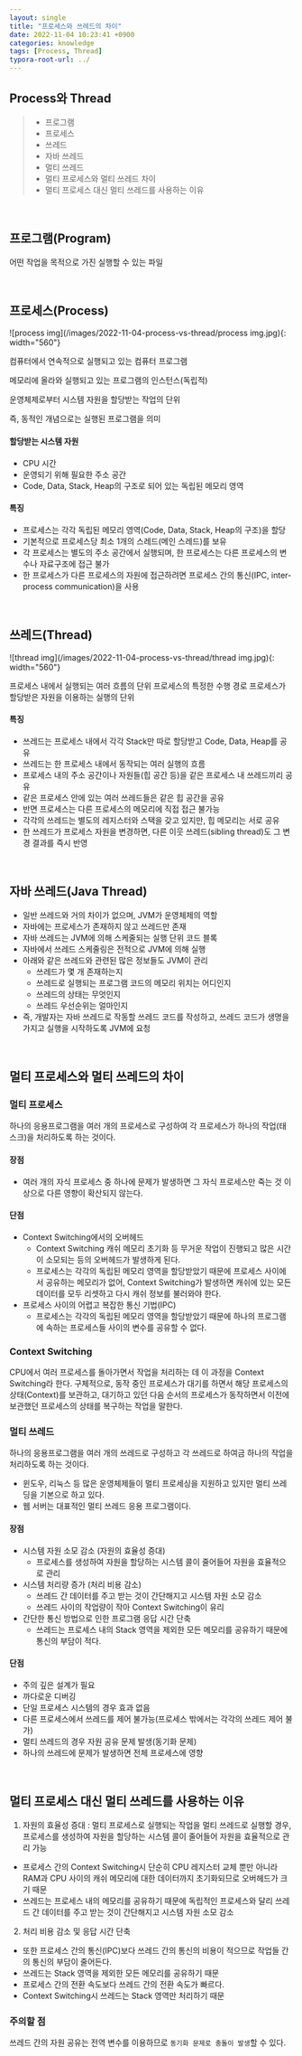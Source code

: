 ```yaml
---
layout: single
title: "프로세스와 쓰레드의 차이"
date: 2022-11-04 10:23:41 +0900
categories: knowledge
tags: [Process, Thread]
typora-root-url: ../
---
```



## Process와 Thread
> - 프로그램
> - 프로세스
> - 쓰레드
> - 자바 쓰레드
> - 멀티 쓰레드
> - 멀티 프로세스와 멀티 쓰레드 차이
> - 멀티 프로세스 대신 멀티 쓰레드를 사용하는 이유

<br>

## 프로그램(Program)

어떤 작업을 목적으로 가진 실행할 수 있는 파일

<br>

## 프로세스(Process)
![process img](/images/2022-11-04-process-vs-thread/process img.jpg){: width="560"}

컴퓨터에서 연속적으로 실행되고 있는 컴퓨터 프로그램

메모리에 올라와 실행되고 있는 프로그램의 인스턴스(독립적)

운영체제로부터 시스템 자원을 할당받는 작업의 단위

즉, 동적인 개념으로는 실행된 프로그램을 의미

#### 할당받는 시스템 자원

- CPU 시간
- 운영되기 위해 필요한 주소 공간
- Code, Data, Stack, Heap의 구조로 되어 있는 독립된 메모리 영역

#### 특징

- 프로세스는 각각 독립된 메모리 영역(Code, Data, Stack, Heap의 구조)을 할당
- 기본적으로 프로세스당 최소 1개의 스레드(메인 스레드)를 보유
- 각 프로세스는 별도의 주소 공간에서 실행되며, 한 프로세스는 다른 프로세스의 변수나 자료구조에 접근 불가
- 한 프로세스가 다른 프로세스의 자원에 접근하려면 프로세스 간의 통신(IPC, inter-process communication)을 사용

<br>

## 쓰레드(Thread)
![thread img](/images/2022-11-04-process-vs-thread/thread img.jpg){: width="560"}

프로세스 내에서 실행되는 여러 흐름의 단위
프로세스의 특정한 수행 경로
프로세스가 할당받은 자원을 이용하는 실행의 단위

#### 특징

- 쓰레드는 프로세스 내에서 각각 Stack만 따로 할당받고 Code, Data, Heap를 공유
- 쓰레드는 한 프로세스 내에서 동작되는 여러 실행의 흐름
- 프로세스 내의 주소 공간이나 자원들(힙 공간 등)을 같은 프로세스 내 쓰레드끼리 공유
- 같은 프로세스 안에 있는 여러 쓰레드들은 같은 힙 공간을 공유
- 반면 프로세스는 다른 프로세스의 메모리에 직접 접근 불가능
- 각각의 쓰레드는 별도의 레지스터와 스택을 갖고 있지만, 힙 메모리는 서로 공유
- 한 쓰레드가 프로세스 자원을 변경하면, 다른 이웃 쓰레드(sibling thread)도 그 변경 결과를 즉시 반영

<br>

## 자바 쓰레드(Java Thread)
- 일반 쓰레드와 거의 차이가 없으며, JVM가 운영체제의 역할
- 자바에는 프로세스가 존재하지 않고 쓰레드만 존재
- 자바 쓰레드는 JVM에 의해 스케줄되는 실행 단위 코드 블록
- 자바에서 쓰레드 스케줄링은 전적으로 JVM에 의해 실행
- 아래와 같은 쓰레드와 관련된 많은 정보들도 JVM이 관리
  - 쓰레드가 몇 개 존재하는지
  - 쓰레드로 실행되는 프로그램 코드의 메모리 위치는 어디인지
  - 쓰레드의 상태는 무엇인지
  - 쓰레드 우선순위는 얼마인지
- 즉, 개발자는 자바 쓰레드로 작동할 쓰레드 코드를 작성하고, 쓰레드 코드가 생명을 가지고 실행을 시작하도록 JVM에 요청

<br>

## 멀티 프로세스와 멀티 쓰레드의 차이

### 멀티 프로세스
하나의 응용프로그램을 여러 개의 프로세스로 구성하여 각 프로세스가 하나의 작업(태스크)을 처리하도록 하는 것이다.
#### 장점

- 여러 개의 자식 프로세스 중 하나에 문제가 발생하면 그 자식 프로세스만 죽는 것 이상으로 다른 영향이 확산되지 않는다.

#### 단점

- Context Switching에서의 오버헤드
  - Context Switching 캐쉬 메모리 초기화 등 무거운 작업이 진행되고 많은 시간이 소모되는 등의 오버헤드가 발생하게 된다.
  - 프로세스는 각각의 독립된 메모리 영역을 할당받았기 때문에 프로세스 사이에서 공유하는 메모리가 없어, Context Switching가 발생하면 캐쉬에 있는 모든 데이터를 모두 리셋하고 다시 캐쉬 정보를 불러와야 한다.
- 프로세스 사이의 어렵고 복잡한 통신 기법(IPC)
  - 프로세스는 각각의 독립된 메모리 영역을 할당받았기 때문에 하나의 프로그램에 속하는 프로세스들 사이의 변수를 공유할 수 없다.

### Context Switching
CPU에서 여러 프로세스를 돌아가면서 작업을 처리하는 데 이 과정을 Context Switching라 한다.
구체적으로, 동작 중인 프로세스가 대기를 하면서 해당 프로세스의 상태(Context)를 보관하고, 대기하고 있던 다음 순서의 프로세스가 동작하면서 이전에 보관했던 프로세스의 상태를 복구하는 작업을 말한다.

### 멀티 쓰레드
하나의 응용프로그램을 여러 개의 쓰레드로 구성하고 각 쓰레드로 하여금 하나의 작업을 처리하도록 하는 것이다.
- 윈도우, 리눅스 등 많은 운영체제들이 멀티 프로세싱을 지원하고 있지만 멀티 쓰레딩을 기본으로 하고 있다.
- 웹 서버는 대표적인 멀티 쓰레드 응용 프로그램이다.

#### 장점

- 시스템 자원 소모 감소 (자원의 효율성 증대)
  - 프로세스를 생성하여 자원을 할당하는 시스템 콜이 줄어들어 자원을 효율적으로 관리
- 시스템 처리량 증가 (처리 비용 감소)
  - 쓰레드 간 데이터를 주고 받는 것이 간단해지고 시스템 자원 소모 감소
  - 쓰레드 사이의 작업량이 작아 Context Switching이 유리
- 간단한 통신 방법으로 인한 프로그램 응답 시간 단축
  - 쓰레드는 프로세스 내의 Stack 영역을 제외한 모든 메모리를 공유하기 때문에 통신의 부담이 적다.

#### 단점

- 주의 깊은 설계가 필요
- 까다로운 디버깅
- 단일 프로세스 시스템의 경우 효과 없음
- 다른 프로세스에서 쓰레드를 제어 불가능(프로세스 밖에서는 각각의 쓰레드 제어 불가)
- 멀티 쓰레드의 경우 자원 공유 문제 발생(동기화 문제)
- 하나의 쓰레드에 문제가 발생하면 전체 프로세스에 영향

<br>

## 멀티 프로세스 대신 멀티 쓰레드를 사용하는 이유
1. 자원의 효율성 증대 : 멀티 프로세스로 실행되는 작업을 멀티 쓰레드로 실행할 경우, 프로세스를 생성하여 자원을 할당하는 시스템 콜이 줄어들어 자원을 효율적으로 관리 가능
  - 프로세스 간의 Context Switching시 단순히 CPU 레지스터 교체 뿐만 아니라 RAM과 CPU 사이의 캐쉬 메모리에 대한 데이터까지 초기화되므로 오버헤드가 크기 때문
  - 쓰레드는 프로세스 내의 메모리를 공유하기 때문에 독립적인 프로세스와 달리 쓰레드 간 데이터를 주고 받는 것이 간단해지고 시스템 자원 소모 감소
2. 처리 비용 감소 및 응답 시간 단축
  - 또한 프로세스 간의 통신(IPC)보다 쓰레드 간의 통신의 비용이 적으므로 작업들 간의 통신의 부담이 줄어든다.
  - 쓰레드는 Stack 영역을 제외한 모든 메모리를 공유하기 때문
  - 프로세스 간의 전환 속도보다 쓰레드 간의 전환 속도가 빠르다.
  - Context Switching시 쓰레드는 Stack 영역만 처리하기 때문

### 주의할 점
쓰레드 간의 자원 공유는 전역 변수를 이용하므로 `동기화 문제로 충돌이 발생`할 수 있다.

<br>